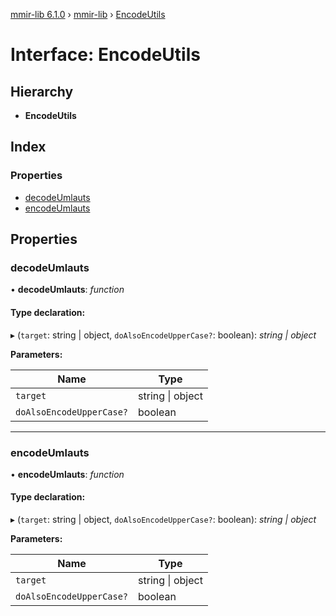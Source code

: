 [mmir-lib 6.1.0](../README.md) › [mmir-lib](../modules/mmir_lib.md) › [EncodeUtils](mmir_lib.encodeutils.md)

# Interface: EncodeUtils

## Hierarchy

* **EncodeUtils**

## Index

### Properties

* [decodeUmlauts](mmir_lib.encodeutils.md#decodeumlauts)
* [encodeUmlauts](mmir_lib.encodeutils.md#encodeumlauts)

## Properties

###  decodeUmlauts

• **decodeUmlauts**: *function*

#### Type declaration:

▸ (`target`: string | object, `doAlsoEncodeUpperCase?`: boolean): *string | object*

**Parameters:**

Name | Type |
------ | ------ |
`target` | string &#124; object |
`doAlsoEncodeUpperCase?` | boolean |

___

###  encodeUmlauts

• **encodeUmlauts**: *function*

#### Type declaration:

▸ (`target`: string | object, `doAlsoEncodeUpperCase?`: boolean): *string | object*

**Parameters:**

Name | Type |
------ | ------ |
`target` | string &#124; object |
`doAlsoEncodeUpperCase?` | boolean |
